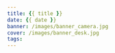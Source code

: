 ```yaml
---
title: {{ title }}
date: {{ date }}
banner: /images/banner_camera.jpg
cover: /images/banner_desk.jpg
tags:
---
```

